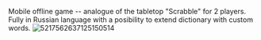 Mobile offline game -- analogue of the tabletop "Scrabble" for 2 players. Fully in Russian language with a posibility to extend dictionary with custom words.
![5217562637125150514](https://github.com/user-attachments/assets/0eef6203-3325-4b50-bfba-cad23f1fcd3f)
